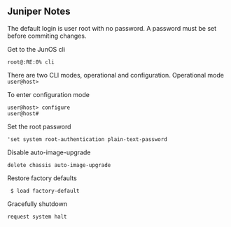 ## Juniper Notes

The default login is user root with no password. A password must be set before commiting changes.


Get to the JunOS cli

`root@:RE:0% cli`

There are two CLI modes, operational and configuration.
Operational mode
`user@host>`

To enter configuration mode
```
user@host> configure
user@host#
```

Set the root password

`'set system root-authentication plain-text-password`

Disable auto-image-upgrade

`delete chassis auto-image-upgrade`




Restore factory defaults

` $ load factory-default`

Gracefully shutdown

`request system halt`
